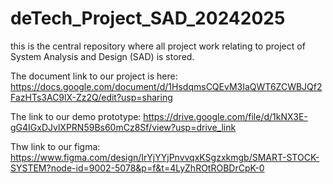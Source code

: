 # deTech_Project_SAD_20242025
this is the central repository where all project work relating to project of System Analysis and Design (SAD) is stored.

The document link to our project is here: https://docs.google.com/document/d/1HsdqmsCQEvM3IaQWT6ZCWBJQf2FazHTs3AC9lX-Zz2Q/edit?usp=sharing

The link to our demo prototype: https://drive.google.com/file/d/1kNX3E-gG4IGxDJvlXPRN59Bs60mCz8Sf/view?usp=drive_link

Thw link to our figma: https://www.figma.com/design/IrYjYYjPnvvqxKSgzxkmgb/SMART-STOCK-SYSTEM?node-id=9002-5078&p=f&t=4LyZhROtROBDrCpK-0
